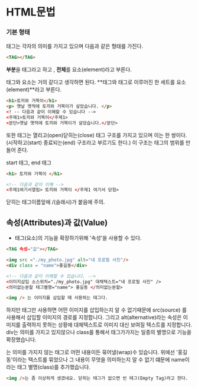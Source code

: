 # HTML문법

### 기본 형태

태그는 각자의 의미를 가지고 있으며 다음과 같은 형태를 가진다.
```HTML
<TAG></TAG>
```
**부분**을 태그라고 하고 , **전체**를 요소(element)라고 부른다.

태그와 요소는 거의 같다고 생각하면 된다.
**태그와 태그로 이루어진 한 세트를 요소(element)**라고 부른다.

```HTML
<h1>토끼와 거북이</h1>         
<p> 옛날 옛적에 토끼와 거북이가 살았습니다. </p>
<! -- 다음과 같이 이해할 수 있습니다 -->
<주제1>토끼와 거북이</주제1>
<문단>옛날 옛적에 토끼와 거북이가 살았습니다.</문단>
```

또한 태그는 열리고(open)닫히는(close) 태그 구조를 가지고 있으며 이는 한 쌍이다.
(시작하고(start) 종료되는(end) 구조라고 부르기도 한다.)
이 구조는 태그의 범위를 만들어 준다.

start 태그, end 태그
```HTML
<h1> 토끼와 거북이 </h1>

<!-- 다음과 같이 이해 -->
<주제1여기서열림> 토끼와 거북이 </주제1 여기서 닫힘>
```
닫히는 태그이름앞에 /(슬래시)가 붙음에 주의.


## 속성(Attributes)과 값(Value)

- 태그(요소)의 기능을 확장하기위해 '속성'을 사용할 수 있다.

```HTML
<TAG 속성="값"></TAG>

<img src ="./my_photo.jpg" alt="내 프로필 사진"/>
<div class = "name">홍길동</div>

<!-- 다음과 같이 이해할 수 있습니다. -->
<이미지삽입 소스위치="./my_photo.jpg" 대체텍스트="내 프로필 사진" />
<의미없는분할 태그별명="name"> 홍길동 </의미없는분할>
```

```HTML
<img /> 는 이미지를 삽입할 때 사용하는 태그다.
```

하지만 태그만 사용하면 어떤 이미지를 삽입하는지 알 수 없기때문에 src(source) 를 사용해서 삽입할 이미지의 경로를 지정합니다.
그리고 alt(alternative)라는 속성은 이미지를 출력하지 못하는 상황에 대체텍스트로 이미지 대신 보여질 텍스트를 지정합니다.
div는 의미를 가지고 있지않으나 class를 통해서 태그가가지는 일종의 별명으로 기능을 확장했습니다.
<div></div>는 의미를 가지지 않는 태그로 어떤 내용이든 묶어낼(wrap)수 있습니다.
위에선 '홍길동'이라는 텍스트를 묶었으나 그 내용이 무엇을 의미하는지 알 수 없기 떄문에 
name이라는 태그 별명(class)를 추가했습니다.

```HTML
<img />는 좀 이상하게 생겼네요. 닫히는 태그가 없으면 빈 태그(Empty Tag)라고 한다.
```
